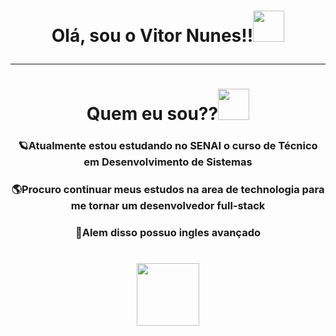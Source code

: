 <h1 align="center">Olá, sou o Vitor Nunes!!<img src = "https://img1.picmix.com/output/stamp/normal/7/3/4/8/1968437_c6c64.gif" width = 50px  </h1>

---

<h1 align="center">Quem eu sou??<img src = "https://i.pinimg.com/originals/0b/30/b5/0b30b558d728099473fb7dd00605a25b.gif" width = 50px </h1>
<h3 align="center"> 🪐Atualmente estou estudando no <strong>SENAI</strong> o curso de <strong>Técnico em Desenvolvimento de Sistemas</strong></h3>
<h3 align="center"> 🌎Procuro continuar meus estudos na area de technologia para me tornar um desenvolvedor full-stack</h3>
<h3 align="center"> 🌌Alem disso possuo ingles avançado</h3>
<h1 align="center"> <img src = "https://media.tenor.com/u56nhKZD24AAAAAj/catkiss-cat.gif" width = 100px </h1>
